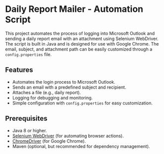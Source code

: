 # Daily Report Mailer - Automation Script

This project automates the process of logging into Microsoft Outlook and sending a daily report email with an attachment using Selenium WebDriver. The script is built in Java and is designed for use with Google Chrome. The email, subject, and attachment path can be easily customized through a `config.properties` file.

## Features

- Automates the login process to Microsoft Outlook.
- Sends an email with a predefined subject and recipient.
- Attaches a file (e.g., daily report).
- Logging for debugging and monitoring.
- Simple configuration with `config.properties` for easy customization.

## Prerequisites

- Java 8 or higher.
- [Selenium WebDriver](https://www.selenium.dev/documentation/en/webdriver/) (for automating browser actions).
- [ChromeDriver](https://sites.google.com/a/chromium.org/chromedriver/) (for Google Chrome).
- Maven (optional, but recommended for dependency management).

